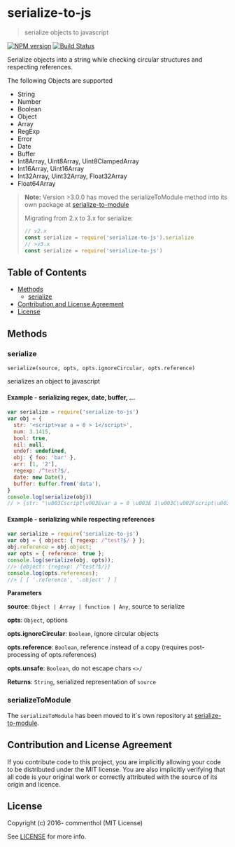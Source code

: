 # serialize-to-js

> serialize objects to javascript

[![NPM version](https://badge.fury.io/js/serialize-to-js.svg)](https://www.npmjs.com/package/serialize-to-js/)
[![Build Status](https://secure.travis-ci.org/commenthol/serialize-to-js.svg?branch=master)](https://travis-ci.org/commenthol/serialize-to-js)

Serialize objects into a string while checking circular structures and respecting references.

The following Objects are supported

- String
- Number
- Boolean
- Object
- Array
- RegExp
- Error
- Date
- Buffer
- Int8Array, Uint8Array, Uint8ClampedArray
- Int16Array, Uint16Array
- Int32Array, Uint32Array, Float32Array
- Float64Array

> **Note:** Version >3.0.0 has moved the serializeToModule method into its own
> package at [serialize-to-module][]  
> 
> Migrating from 2.x to 3.x for serialize:
> ```js
> // v2.x
> const serialize = require('serialize-to-js').serialize
> // >v3.x
> const serialize = require('serialize-to-js')
> ```

## Table of Contents

<!-- !toc (minlevel=2 omit="Table of Contents") -->

* [Methods](#methods)
  * [serialize](#serialize)
* [Contribution and License Agreement](#contribution-and-license-agreement)
* [License](#license)

<!-- toc! -->

## Methods

### serialize

`serialize(source, opts, opts.ignoreCircular, opts.reference)`

serializes an object to javascript

#### Example - serializing regex, date, buffer, ...

```js
var serialize = require('serialize-to-js')
var obj = {
  str: '<script>var a = 0 > 1</script>',
  num: 3.1415,
  bool: true,
  nil: null,
  undef: undefined,
  obj: { foo: 'bar' },
  arr: [1, '2'],
  regexp: /^test?$/,
  date: new Date(),
  buffer: Buffer.from('data'),
}
console.log(serialize(obj))
// > {str: "\u003Cscript\u003Evar a = 0 \u003E 1\u003C\u002Fscript\u003E", num: 3.1415, bool: true, nil: null, undef: undefined, obj: {foo: "bar"}, arr: [1, "2"], regexp: /^test?$/, date: new Date("2016-04-15T16:22:52.009Z"), buffer: new Buffer('ZGF0YQ==', 'base64')}
```

#### Example - serializing while respecting references

```js
var serialize = require('serialize-to-js')
var obj = { object: { regexp: /^test?$/ } };
obj.reference = obj.object;
var opts = { reference: true };
console.log(serialize(obj, opts));
//> {object: {regexp: /^test?$/}}
console.log(opts.references);
//> [ [ '.reference', '.object' ] ]
```

**Parameters**

**source**: `Object | Array | function | Any`, source to serialize

**opts**: `Object`, options

**opts.ignoreCircular**: `Boolean`, ignore circular objects

**opts.reference**: `Boolean`, reference instead of a copy (requires post-processing of opts.references)

**opts.unsafe**: `Boolean`, do not escape chars `<>/`

**Returns**: `String`, serialized representation of `source`


### serializeToModule

The `serializeToModule` has been moved to it\`s own repository at [serialize-to-module][].


## Contribution and License Agreement

If you contribute code to this project, you are implicitly allowing your
code to be distributed under the MIT license. You are also implicitly
verifying that all code is your original work or correctly attributed
with the source of its origin and licence.

## License

Copyright (c) 2016- commenthol (MIT License)

See [LICENSE][] for more info.

[LICENSE]: ./LICENSE
[serialize-to-module]: https://npmjs.com/package/serialize-to-module
